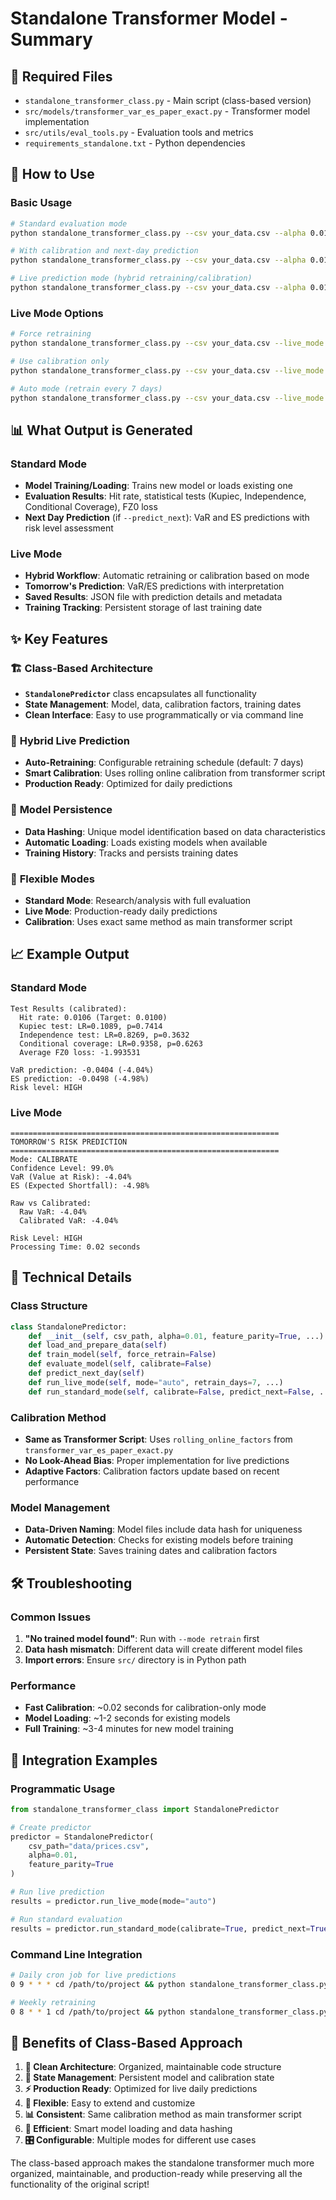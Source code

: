 # Standalone Transformer Model - Summary

## 📁 Required Files
- `standalone_transformer_class.py` - Main script (class-based version)
- `src/models/transformer_var_es_paper_exact.py` - Transformer model implementation
- `src/utils/eval_tools.py` - Evaluation tools and metrics
- `requirements_standalone.txt` - Python dependencies

## 🚀 How to Use

### Basic Usage
```bash
# Standard evaluation mode
python standalone_transformer_class.py --csv your_data.csv --alpha 0.01 --feature_parity

# With calibration and next-day prediction
python standalone_transformer_class.py --csv your_data.csv --alpha 0.01 --feature_parity --calibrate --predict_next

# Live prediction mode (hybrid retraining/calibration)
python standalone_transformer_class.py --csv your_data.csv --alpha 0.01 --feature_parity --live_mode --mode auto
```

### Live Mode Options
```bash
# Force retraining
python standalone_transformer_class.py --csv your_data.csv --live_mode --mode retrain

# Use calibration only
python standalone_transformer_class.py --csv your_data.csv --live_mode --mode calibrate

# Auto mode (retrain every 7 days)
python standalone_transformer_class.py --csv your_data.csv --live_mode --mode auto
```

## 📊 What Output is Generated

### Standard Mode
- **Model Training/Loading**: Trains new model or loads existing one
- **Evaluation Results**: Hit rate, statistical tests (Kupiec, Independence, Conditional Coverage), FZ0 loss
- **Next Day Prediction** (if `--predict_next`): VaR and ES predictions with risk level assessment

### Live Mode
- **Hybrid Workflow**: Automatic retraining or calibration based on mode
- **Tomorrow's Prediction**: VaR/ES predictions with interpretation
- **Saved Results**: JSON file with prediction details and metadata
- **Training Tracking**: Persistent storage of last training date

## ✨ Key Features

### 🏗️ **Class-Based Architecture**
- **`StandalonePredictor`** class encapsulates all functionality
- **State Management**: Model, data, calibration factors, training dates
- **Clean Interface**: Easy to use programmatically or via command line

### 🔄 **Hybrid Live Prediction**
- **Auto-Retraining**: Configurable retraining schedule (default: 7 days)
- **Smart Calibration**: Uses rolling online calibration from transformer script
- **Production Ready**: Optimized for daily predictions

### 💾 **Model Persistence**
- **Data Hashing**: Unique model identification based on data characteristics
- **Automatic Loading**: Loads existing models when available
- **Training History**: Tracks and persists training dates

### 🎯 **Flexible Modes**
- **Standard Mode**: Research/analysis with full evaluation
- **Live Mode**: Production-ready daily predictions
- **Calibration**: Uses exact same method as main transformer script

## 📈 Example Output

### Standard Mode
```
Test Results (calibrated):
  Hit rate: 0.0106 (Target: 0.0100)
  Kupiec test: LR=0.1089, p=0.7414
  Independence test: LR=0.8269, p=0.3632
  Conditional coverage: LR=0.9358, p=0.6263
  Average FZ0 loss: -1.993531

VaR prediction: -0.0404 (-4.04%)
ES prediction: -0.0498 (-4.98%)
Risk level: HIGH
```

### Live Mode
```
============================================================
TOMORROW'S RISK PREDICTION
============================================================
Mode: CALIBRATE
Confidence Level: 99.0%
VaR (Value at Risk): -4.04%
ES (Expected Shortfall): -4.98%

Raw vs Calibrated:
  Raw VaR: -4.04%
  Calibrated VaR: -4.04%

Risk Level: HIGH
Processing Time: 0.02 seconds
```

## 🔧 Technical Details

### Class Structure
```python
class StandalonePredictor:
    def __init__(self, csv_path, alpha=0.01, feature_parity=True, ...)
    def load_and_prepare_data(self)
    def train_model(self, force_retrain=False)
    def evaluate_model(self, calibrate=False)
    def predict_next_day(self)
    def run_live_mode(self, mode="auto", retrain_days=7, ...)
    def run_standard_mode(self, calibrate=False, predict_next=False, ...)
```

### Calibration Method
- **Same as Transformer Script**: Uses `rolling_online_factors` from `transformer_var_es_paper_exact.py`
- **No Look-Ahead Bias**: Proper implementation for live predictions
- **Adaptive Factors**: Calibration factors update based on recent performance

### Model Management
- **Data-Driven Naming**: Model files include data hash for uniqueness
- **Automatic Detection**: Checks for existing models before training
- **Persistent State**: Saves training dates and calibration factors

## 🛠️ Troubleshooting

### Common Issues
1. **"No trained model found"**: Run with `--mode retrain` first
2. **Data hash mismatch**: Different data will create different model files
3. **Import errors**: Ensure `src/` directory is in Python path

### Performance
- **Fast Calibration**: ~0.02 seconds for calibration-only mode
- **Model Loading**: ~1-2 seconds for existing models
- **Full Training**: ~3-4 minutes for new model training

## 🔗 Integration Examples

### Programmatic Usage
```python
from standalone_transformer_class import StandalonePredictor

# Create predictor
predictor = StandalonePredictor(
    csv_path="data/prices.csv",
    alpha=0.01,
    feature_parity=True
)

# Run live prediction
results = predictor.run_live_mode(mode="auto")

# Run standard evaluation
results = predictor.run_standard_mode(calibrate=True, predict_next=True)
```

### Command Line Integration
```bash
# Daily cron job for live predictions
0 9 * * * cd /path/to/project && python standalone_transformer_class.py --csv data/daily_prices.csv --live_mode --mode auto

# Weekly retraining
0 8 * * 1 cd /path/to/project && python standalone_transformer_class.py --csv data/weekly_prices.csv --live_mode --mode retrain
```

## 🎉 Benefits of Class-Based Approach

1. **🎯 Clean Architecture**: Organized, maintainable code structure
2. **🔄 State Management**: Persistent model and calibration state
3. **⚡ Production Ready**: Optimized for live daily predictions
4. **🔧 Flexible**: Easy to extend and customize
5. **📊 Consistent**: Same calibration method as main transformer script
6. **💾 Efficient**: Smart model loading and data hashing
7. **🎛️ Configurable**: Multiple modes for different use cases

The class-based approach makes the standalone transformer much more organized, maintainable, and production-ready while preserving all the functionality of the original script!
